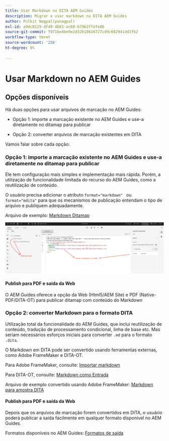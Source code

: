 ```yaml
---
title: Usar Markdown no DITA AEM Guides
description: Migrar e usar markdown no DITA AEM Guides
author: Pulkit Nagpal(punagpal)
exl-id: a94c0129-df40-4b61-ac60-679b2ffe7e86
source-git-commit: f971be4be9e2d32618616727cd9c682941dd3fb2
workflow-type: tm+mt
source-wordcount: '256'
ht-degree: 0%

---
```


# Usar Markdown no AEM Guides

## Opções disponíveis

Há duas opções para usar arquivos de marcação no AEM Guides:

- Opção 1: importe a marcação existente no AEM Guides e use-a diretamente no ditamap para publicar

- Opção 2: converter arquivos de marcação existentes em DITA

Vamos falar sobre cada opção:

### Opção 1: importe a marcação existente no AEM Guides e use-a diretamente no ditamap para publicar

Ele tem configuração mais simples e implementação mais rápida. Porém, a utilização de funcionalidade limitada do recurso do AEM Guides, como a reutilização de conteúdo.

O usuário precisa adicionar o atributo `format="markdown" ` ou `format="mdita"` para que os mecanismos de publicação entendam o tipo de arquivo e publiquem adequadamente.

Arquivo de exemplo: [Markdown Ditamap](https://acrobat.adobe.com/id/urn:aaid:sc:AP:da31137e-be84-44fb-8974-d038eeff0283)

![captura de tela para referência](../../assets/authoring/markdown_map.png)


#### Publish para PDF e saída da Web

O AEM Guides oferece a opção da Web (Html5/AEM Site) e PDF (Native-PDF/DITA-OT) para publicar ditamap com conteúdo do Markdown

### Opção 2: converter Markdown para o formato DITA

Utilização total da funcionalidade do AEM Guides, que inclui reutilização de conteúdo, tradução de processamento condicional, linha de base etc. Mas seriam necessários esforços iniciais para converter `.md` para o formato `.dita`.

O Markdown em DITA pode ser convertido usando ferramentas externas, como Adobe FrameMaker e DITA-OT.


Para Adobe FrameMaker, consulte: [Importar markdown](https://www.adobe.com/in/products/framemaker/features.html#import-markdown)

Para DITA-OT, consulte: [Markdown como Entrada](https://www.dita-ot.org/dev/topics/markdown-input.html)

Arquivo de exemplo convertido usando Adobe FrameMaker: [Markdown para amostra DITA](https://acrobat.adobe.com/id/urn:aaid:sc:AP:874881f3-ba43-410c-abc6-2df899536d79)

#### Publish para PDF e saída da Web

Depois que os arquivos de marcação forem convertidos em DITA, o usuário poderá publicar a saída facilmente em qualquer formato disponível no AEM Guides.

Formatos disponíveis no AEM Guides: [Formatos de saída](../../../../user-guide/generate-output-understand-presets.md)
